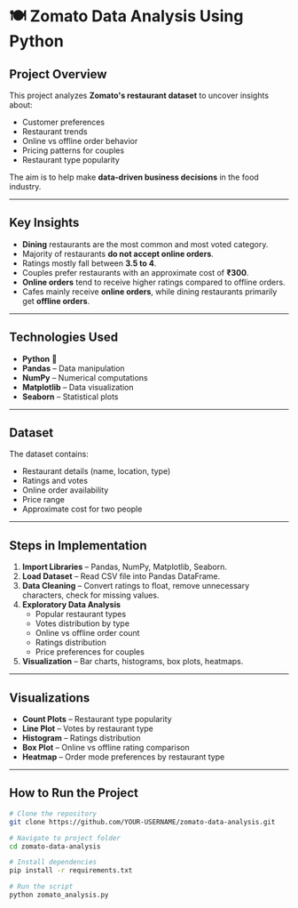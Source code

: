 # 🍽️ Zomato Data Analysis Using Python

## Project Overview
This project analyzes **Zomato's restaurant dataset** to uncover insights about:
- Customer preferences  
- Restaurant trends  
- Online vs offline order behavior  
- Pricing patterns for couples  
- Restaurant type popularity  

The aim is to help make **data-driven business decisions** in the food industry.

---

## Key Insights
- **Dining** restaurants are the most common and most voted category.
- Majority of restaurants **do not accept online orders**.
- Ratings mostly fall between **3.5 to 4**.
- Couples prefer restaurants with an approximate cost of **₹300**.
- **Online orders** tend to receive higher ratings compared to offline orders.
- Cafes mainly receive **online orders**, while dining restaurants primarily get **offline orders**.

---

##  Technologies Used
- **Python** 🐍
- **Pandas** – Data manipulation
- **NumPy** – Numerical computations
- **Matplotlib** – Data visualization
- **Seaborn** – Statistical plots

---

## Dataset
The dataset contains:
- Restaurant details (name, location, type)
- Ratings and votes
- Online order availability
- Price range
- Approximate cost for two people

---

## Steps in Implementation
1. **Import Libraries** – Pandas, NumPy, Matplotlib, Seaborn.
2. **Load Dataset** – Read CSV file into Pandas DataFrame.
3. **Data Cleaning** – Convert ratings to float, remove unnecessary characters, check for missing values.
4. **Exploratory Data Analysis**  
   - Popular restaurant types  
   - Votes distribution by type  
   - Online vs offline order count  
   - Ratings distribution  
   - Price preferences for couples  
5. **Visualization** – Bar charts, histograms, box plots, heatmaps.

---

##  Visualizations
- **Count Plots** – Restaurant type popularity  
- **Line Plot** – Votes by restaurant type  
- **Histogram** – Ratings distribution  
- **Box Plot** – Online vs offline rating comparison  
- **Heatmap** – Order mode preferences by restaurant type  

---

##  How to Run the Project
```bash
# Clone the repository
git clone https://github.com/YOUR-USERNAME/zomato-data-analysis.git

# Navigate to project folder
cd zomato-data-analysis

# Install dependencies
pip install -r requirements.txt

# Run the script
python zomato_analysis.py

